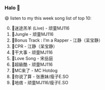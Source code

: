 

### Halo 👋

😄 listen to my this week song list of top 10:

0. 🌈迷途羔羊 (Live) - 顽童MJ116
1. 🌈Jungle - 顽童MJ116
2. 🌈Bonus Track : I'm a Rapper - 江静（呆宝静）
3. 🌈CPR - 江静（呆宝静）
4. 🌈干大事  - 顽童MJ116
5. 🌈Love Song - 宋岳庭
6. 🌈超級酷 - 顽童MJ116
7. 🌈MC来了 - MC Hotdog
8. 🌈你说了算 - 张惠妹/瘦子E.SO
9. 🌈地痞 - 顽童MJ116/瘦子E.SO


